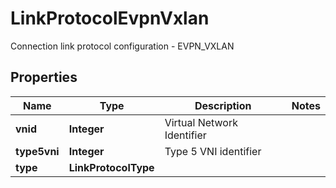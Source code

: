 

# LinkProtocolEvpnVxlan

Connection link protocol configuration - EVPN_VXLAN

## Properties

| Name | Type | Description | Notes |
|------------ | ------------- | ------------- | -------------|
|**vnid** | **Integer** | Virtual Network Identifier |  |
|**type5vni** | **Integer** | Type 5 VNI identifier |  |
|**type** | **LinkProtocolType** |  |  |



